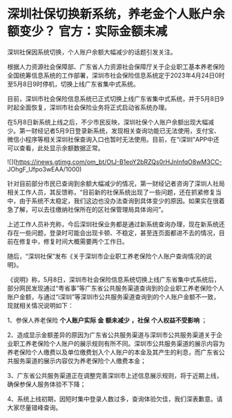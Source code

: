 # 深圳社保切换新系统，养老金个人账户余额变少？ 官方：实际金额未减

深圳社保因系统切换，个人账户余额大幅减少的话题引发关注。

根据人力资源社会保障部、广东省人力资源社会保障厅关于企业职工基本养老保险全国统筹信息系统的工作部署，深圳市社会保险信息系统定于2023年4月24日0时至5月8日9时停机，切换上线广东省集中式系统。

目前，深圳市社会保险信息系统已正式切换上线广东省集中式系统，并于5月8日9时起全面恢复，深圳市社会保险业务将正式启动省系统办理。

在5月8日新系统上线之后，不少市民反映，深圳社保个人账户余额出现大幅减少。第一财经记者5月9日登录新系统，发现相关查询功能已无法使用，支付宝、微信小程序等相关深圳社保查询入口也暂时无法使用。目前，在“i深圳”APP中还可以查看，此处显示余额数据正常。

![](https://inews.gtimg.com/om_bt/OtJ-B1eoY2bRZQs0rHJnInfqO8wM3CC-
JOhgF_Ufpo3wEAA/1000)

针对目前部分市民已查询到余额大幅减少的情况，第一财经记者咨询了深圳人社局相关工作人员，其反馈称，“目前新的社保系统出现了一些问题，还在抓紧修复当中，由于系统不太稳定，我们这边也没办法查询到具体变少的原因。如果实在很着急了解，可以去往缴纳社保所在的区社保管理局具体询问”。

上述工作人员补充称，今后深圳社保业务都是通过新系统查询办理，现在新系统还存在一些问题，登录时可能会出现卡顿、不稳定，甚至连页面都进不去的情况，目前在修复中，修复时间大概需要两个工作日。

随后，“深圳社保”发布《关于深圳市企业职工养老保险个人账户查询情况的说明》。

《说明》称，5月8日，深圳市社会保险信息系统切换上线广东省集中式系统后，部分网民发现通过“粤省事”等广东省公共服务渠道查询到的企业职工养老保险个人账户金额，与通过“i深圳”等深圳市公共服务渠道查询到的个人账户金额不一致，现就相关情况说明如下：

1、参保人养老保险 **个人账户实际** **金** **额未减少** **，社保** **个人权益不受影响** ；

2、造成显示金额差异的原因为广东省公共服务渠道与深圳市公共服务渠道关于企业职工养老保险个人账户的展示规则有所不同。深圳市公共服务渠道的展示内容为养老保险个人缴费以及单位缴费划入个人账户的本金及其产生的利息，而广东省公共服务渠道的展示内容仅为养老保险个人缴费本金；

3、广东省公共服务渠道正在调整完善深圳市上述信息展示规则，将于近期上线，确保参保人服务体验不下降；

4、系统上线初期，因短时集中登录人数过多，查询体验欠佳，我们深表歉意。请大家尽量错峰查询。

